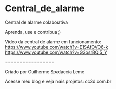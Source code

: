 Central_de_alarme
=================

Central de alarme colaborativa

Aprenda, use e contribua ;)

Vídeo da central de alarme em funcionamento:
https://www.youtube.com/watch?v=E1SAfOVO6-k
https://www.youtube.com/watch?v=G3osrBQI5_Y


=================

Criado por Guilherme Spadaccia Leme

Acesse meu blog e veja mais projetos: cc3d.com.br
